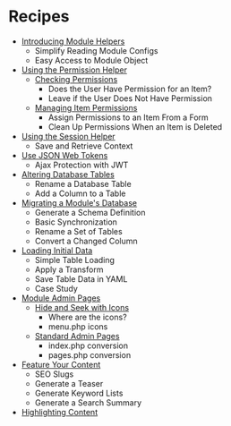 # Recipes

* [Introducing Module Helpers](introducing-module-helpers.md)
  * Simplify Reading Module Configs
  * Easy Access to Module Object
* [Using the Permission Helper](using-the-permission-helper/)
  * [Checking Permissions](using-the-permission-helper/checking-permissions.md)
    * Does the User Have Permission for an Item?
    * Leave if the User Does Not Have Permission
  * [Managing Item Permissions](using-the-permission-helper/managing-item-permissions.md)
    * Assign Permissions to an Item From a Form
    * Clean Up Permissions When an Item is Deleted
* [Using the Session Helper](using-the-session-helper.md)
  * Save and Retrieve Context
* [Use JSON Web Tokens](using-json-web-tokens.md)
  * Ajax Protection with JWT
* [Altering Database Tables](altering-database-tables.md)
  * Rename a Database Table
  * Add a Column to a Table
* [Migrating a Module's Database](migrating-a-modules-database.md)
  * Generate a Schema Definition
  * Basic Synchronization
  * Rename a Set of Tables
  * Convert a Changed Column
* [Loading Initial Data](loading-initial-data.md)
  * Simple Table Loading
  * Apply a Transform
  * Save Table Data in YAML
  * Case Study
* [Module Admin Pages](module-admin-pages/)
  * [Hide and Seek with Icons](module-admin-pages/hide-and-seek-with-icons.md)
    * Where are the icons?
    * menu.php icons
  * [Standard Admin Pages](module-admin-pages/standard-admin-pages.md)
    * index.php conversion
    * pages.php conversion
* [Feature Your Content](manage-metadata.md)
  * SEO Slugs
  * Generate a Teaser
  * Generate Keyword Lists
  * Generate a Search Summary
* [Highlighting Content](highlighting-content.md)

